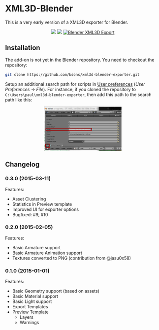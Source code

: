 XML3D-Blender
=============

This is a very early version of a XML3D exporter for Blender.
<p align="center">
<img src="http://xml3d.org/xml3d/material/images/xml3d-blender-preview-360.png"/>
<img src="http://xml3d.org/xml3d/material/images/xml3d-blender-stats-360.png"/>
<a href="http://www.youtube.com/watch?feature=player_embedded&v=sGsUhVLiUso
" target="_blank"><img src="http://img.youtube.com/vi/sGsUhVLiUso/0.jpg" 
alt="Blender XML3D Export" width="360" height="264" /></a>
</p>

## Installation

The add-on is not yet in the Blender repository. You need to checkout the repository:
```bash
git clone https://github.com/ksons/xml3d-blender-exporter.git
```

Setup an additional search path for scripts in [User preferences](http://wiki.blender.org/index.php/Doc:2.6/Manual/Preferences/File#File_Paths) (_User Preferences → File_).
For instance, if you cloned the repository to ```C:\Users\paul\xml3d-blender-exporter```, then add this path to the search path like this:
<p align="center"><img width="50%" src="./doc/blender-user-scripts.png"/></p>

## Changelog

### 0.3.0 (2015-03-11)

Features:

  - Asset Clustering
  - Statistics in Preview template
  - Improved UI for exporter options
  - Bugfixed: #9, #10
  
### 0.2.0 (2015-02-05)

Features:

  - Basic Armature support
  - Basic Armature Animation support
  - Textures converted to PNG (contribution from @jasu0x58)

### 0.1.0 (2015-01-01)

Features:

  - Basic Geometry support (based on assets)
  - Basic Material support
  - Basic Light support
  - Export Templates
  - Preview Template
    - Layers
    - Warnings
